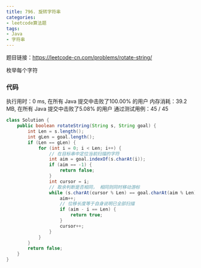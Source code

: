 ```yaml
---
title: 796. 旋转字符串
categories:
- leetcode算法题
tags:
- Java
- 字符串
---
```


题目链接：https://leetcode-cn.com/problems/rotate-string/

枚举每个字符

### 代码
执行用时：0 ms, 在所有 Java 提交中击败了100.00% 的用户
内存消耗：39.2 MB, 在所有 Java 提交中击败了5.08% 的用户
通过测试用例：45 / 45
```java
class Solution {
    public boolean rotateString(String s, String goal) {
        int Len = s.length();
        int gLen = goal.length();
        if (Len == gLen) {
            for (int i = 0; i < Len; i++) {
                // 在目标串中定位当前扫描的字符
                int aim = goal.indexOf(s.charAt(i));
                if (aim == -1) {
                    return false;
                }
                int cursor = i;
                // 取余判断是否相同， 相同则同时移动游标
                while (s.charAt(cursor % Len) == goal.charAt(aim % Len)) {
                    aim++;
                    // 位移长度等于自身说明已全部扫描
                    if (aim - i == Len) {
                        return true;
                    }
                    cursor++;
                }
            }
        }
        return false;
    }
}
```